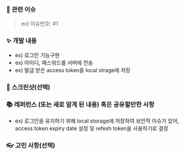 
### 📌 관련 이슈
<!-- 관련있는 이슈 번호(#000)을 적어주세요. -->
> ex) 이슈번호: #1

### ✨ 개발 내용
<!-- 개발한 내용을 설명을 적어주세요 -->
- ex) 로그인 기능구현
- ex) 아이디, 패스워드를 서버에 전송
- ex) 발급 받은 access token을 local strage에 저장

### 📸 스크린샷(선택)
<!-- 스크린샷이 필요한 과제면 스크린샷을 첨부해주세요 -->

### 📚 레퍼런스 (또는 새로 알게 된 내용) 혹은 공유할만한 사항
<!-- 참고할 사항이 있다면 적어주세요 -->
- ex) 로그인을 유지하기 위해 local storage에 저장하여 보안적 이슈가 있어, <br>
  access token expiry date 설정 및 refesh token을 사용하기로 결정

### 👓 고민 사항(선택)
